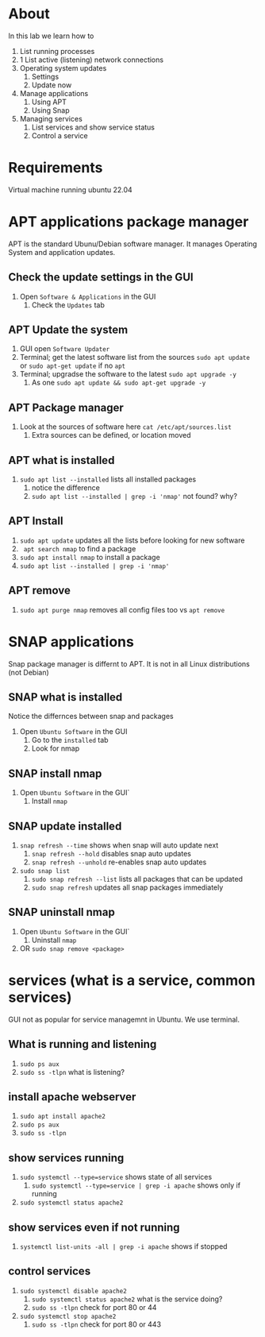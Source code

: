 # About
In this lab we learn how to
1. List running processes
1. 1 List active (listening) network connections
1. Operating system updates
   1. Settings
   1. Update now
1. Manage applications
   1. Using APT
   1. Using Snap
1. Managing services    
   1. List services and show service status
   1. Control a service

# Requirements
Virtual machine running ubuntu 22.04

# APT applications package manager
APT is the standard Ubunu/Debian software manager. It manages Operating System and application updates.

## Check the update settings in the GUI
1. Open `Software & Applications` in the GUI
   1. Check the `Updates` tab

## APT Update the system
1. GUI open `Software Updater`
1. Terminal; get the latest software list from the sources `sudo apt update` or `sudo apt-get update` if no `apt`
1. Terminal; upgradse the software to the latest `sudo apt upgrade -y`
   1. As one `sudo apt update && sudo apt-get upgrade -y`

## APT Package manager
1. Look at the sources of software here `cat /etc/apt/sources.list`
   1. Extra sources can be defined, or location moved

## APT what is installed
1. `sudo apt list --installed` lists all installed packages
   1. notice the difference
   1. `sudo apt list --installed | grep -i 'nmap'` not found? why?

## APT Install 
1. `sudo apt update` updates all the lists before looking for new software
1. ` apt search nmap` to find a package
1. `sudo apt install nmap` to install a package
1. `sudo apt list --installed | grep -i 'nmap'`

## APT remove
1. `sudo apt purge nmap` removes all config files too vs `apt remove`

# SNAP applications
Snap package manager is differnt to APT. It is not in all Linux distributions (not Debian)

## SNAP what is installed
Notice the differnces between snap and packages
1. Open `Ubuntu Software` in the GUI 
   1. Go to the `installed` tab
   1. Look for nmap

## SNAP install nmap
1. Open `Ubuntu Software` in the GUI`
   1. Install `nmap`

## SNAP update installed
1. `snap refresh --time` shows when snap will auto update next
   1. `snap refresh --hold` disables snap auto updates
   1. `snap refresh --unhold` re-enables snap auto updates
1. `sudo snap list`
   1. `sudo snap refresh --list` lists all packages that can be updated
   1. `sudo snap refresh` updates all snap packages immediately

## SNAP uninstall nmap
1. Open `Ubuntu Software` in the GUI`
   1. Uninstall `nmap`
1. OR `sudo snap remove <package>`

# services (what is a service, common services)
GUI not as popular for service managemnt in Ubuntu. We use terminal.

## What is running and listening
1. `sudo ps aux`
1. `sudo ss -tlpn` what is listening?

## install apache webserver
1. `sudo apt install apache2`
1. `sudo ps aux` 
1. `sudo ss -tlpn`

## show services running
1. `sudo systemctl --type=service` shows state of all services
   1. `sudo systemctl --type=service | grep -i apache` shows only if running
1. `sudo systemctl status apache2`

## show services even if not running
   1. `systemctl list-units -all | grep -i apache` shows if stopped

## control services
1. `sudo systemctl disable apache2`
   1. `sudo systemctl status apache2` what is the service doing?
   1. `sudo ss -tlpn` check for port 80 or 44
1. `sudo systemctl stop apache2`
   1. `sudo ss -tlpn` check for port 80 or 443
